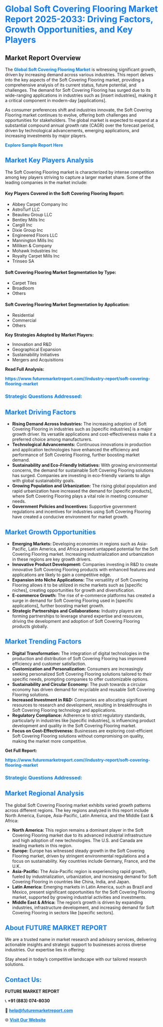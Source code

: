 <h1 style="color: #007BFF;">Global Soft Covering Flooring Market Report 2025-2033: Driving Factors, Growth Opportunities, and Key Players</h1>

<section id="overview">
<h2>Market Report Overview</h2>
<p>The <a href="https://www.futuremarketreport.com//industry-report/soft-covering-flooring-market" style="color: #007BFF; text-decoration: none;"><strong>Global Soft Covering Flooring Market</strong></a> is witnessing significant growth, driven by increasing demand across various industries. This report delves into the key aspects of the Soft Covering Flooring market, providing a comprehensive analysis of its current status, future potential, and challenges. The demand for Soft Covering Flooring has surged due to its wide-ranging applications in industries such as [insert industries], making it a critical component in modern-day [applications].</p>
<p>As consumer preferences shift and industries innovate, the Soft Covering Flooring market continues to evolve, offering both challenges and opportunities for stakeholders. The global market is expected to expand at a substantial compound annual growth rate (CAGR) over the forecast period, driven by technological advancements, emerging applications, and increasing investments by major players.</p>
</section>

<section id="overview">
<p><a href="https://www.futuremarketreport.com//request-sample/reportId=55584" style="color: #007BFF; text-decoration: none;"><strong>Explore Sample Report Here</strong></a></p>
</section>

<section id="key-players">
<h2 style="color: #007BFF;">Market Key Players Analysis</h2>
<p>The Soft Covering Flooring market is characterized by intense competition among key players striving to capture a larger market share. Some of the leading companies in the market include:</p>
<h4>Key Players Covered in the Soft Covering Flooring Report:</h4>
<ul><li>Abbey Carpet Company Inc</li><li>AstroTurf LLC</li><li>Beaulieu Group LLC</li><li>Bentley Mills Inc</li><li>Cargill Inc</li><li>Dixie Group Inc</li><li>Engineered Floors LLC</li><li>Mannington Mills Inc</li><li>Milliken &amp; Company</li><li>Mohawk Industries Inc</li><li>Royalty Carpet Mills Inc</li><li>Trinseo SA</li></ul>
<h4>Soft Covering Flooring Market Segmentation by Type:</h4>
<ul><li>Carpet Tiles</li><li>Broadloom</li><li>Others</li></ul>

<h4>Soft Covering Flooring Market Segmentation by Application:</h4>
<ul><li>Residential</li><li>Commercial</li><li>Others</li></ul>
<p><strong>Key Strategies Adopted by Market Players:</strong></p>
<ul>
<li>Innovation and R&D</li>
<li>Geographical Expansion</li>
<li>Sustainability Initiatives</li>
<li>Mergers and Acquisitions</li>
</ul>
</section>

<section>
<p><strong>Read Full Analysis: </strong></p><a href="https://www.futuremarketreport.com//industry-report/soft-covering-flooring-market" style="color: #007BFF; text-decoration: none;"><strong>https://www.futuremarketreport.com//industry-report/soft-covering-flooring-market</strong></a>
<h3 style="color: #007BFF;">Strategic Questions Addressed:</h3>
</section>

<section id="driving-factors">
<h2 style="color: #007BFF;">Market Driving Factors</h2>
<ul>
<li><strong>Rising Demand Across Industries:</strong> The increasing adoption of Soft Covering Flooring in industries such as [specific industries] is a major growth driver. Its versatile applications and cost-effectiveness make it a preferred choice among manufacturers.</li>
<li><strong>Technological Advancements:</strong> Continuous innovations in production and application technologies have enhanced the efficiency and performance of Soft Covering Flooring, further boosting market demand.</li>
<li><strong>Sustainability and Eco-Friendly Initiatives:</strong> With growing environmental concerns, the demand for sustainable Soft Covering Flooring solutions has surged. Companies are investing in eco-friendly variants to align with global sustainability goals.</li>
<li><strong>Growing Population and Urbanization:</strong> The rising global population and rapid urbanization have increased the demand for [specific products], where Soft Covering Flooring plays a vital role in meeting consumer needs.</li>
<li><strong>Government Policies and Incentives:</strong> Supportive government regulations and incentives for industries using Soft Covering Flooring have created a conducive environment for market growth.</li>
</ul>
</section>

<section id="growth-opportunities">
<h2 style="color: #007BFF;">Market Growth Opportunities</h2>
<ul>
<li><strong>Emerging Markets:</strong> Developing economies in regions such as Asia-Pacific, Latin America, and Africa present untapped potential for the Soft Covering Flooring market. Increasing industrialization and urbanization in these regions are key growth drivers.</li>
<li><strong>Innovative Product Development:</strong> Companies investing in R&D to create innovative Soft Covering Flooring products with enhanced features and applications are likely to gain a competitive edge.</li>
<li><strong>Expansion into Niche Applications:</strong> The versatility of Soft Covering Flooring allows it to be utilized in niche markets such as [specific niches], creating opportunities for growth and diversification.</li>
<li><strong>E-commerce Growth:</strong> The rise of e-commerce platforms has created a surge in demand for Soft Covering Flooring used in [specific applications], further boosting market growth.</li>
<li><strong>Strategic Partnerships and Collaborations:</strong> Industry players are forming partnerships to leverage shared expertise and resources, driving the development and adoption of Soft Covering Flooring products globally.</li>
</ul>
</section>

<section id="trending-factors">
<h2 style="color: #007BFF;">Market Trending Factors</h2>
<ul>
<li><strong>Digital Transformation:</strong> The integration of digital technologies in the production and distribution of Soft Covering Flooring has improved efficiency and customer satisfaction.</li>
<li><strong>Customization and Personalization:</strong> Consumers are increasingly seeking personalized Soft Covering Flooring solutions tailored to their specific needs, prompting companies to offer customizable options.</li>
<li><strong>Sustainability and Circular Economy:</strong> The push towards a circular economy has driven demand for recyclable and reusable Soft Covering Flooring solutions.</li>
<li><strong>Increased Investment in R&D:</strong> Companies are allocating significant resources to research and development, resulting in breakthroughs in Soft Covering Flooring technology and applications.</li>
<li><strong>Regulatory Compliance:</strong> Adherence to strict regulatory standards, particularly in industries like [specific industries], is influencing product development and quality in the Soft Covering Flooring market.</li>
<li><strong>Focus on Cost-Effectiveness:</strong> Businesses are exploring cost-efficient Soft Covering Flooring solutions without compromising on quality, making the market more competitive.</li>
</ul>
</section>

<section>
<p><strong>Get Full Report: </strong></p><a href="https://www.futuremarketreport.com//industry-report/soft-covering-flooring-market" style="color: #007BFF; text-decoration: none;"><strong>https://www.futuremarketreport.com//industry-report/soft-covering-flooring-market</strong></a>
<h3 style="color: #007BFF;">Strategic Questions Addressed:</h3>
</section>


<section id="regional-analysis">
<h2 style="color: #007BFF;">Market Regional Analysis</h2>
<p>The global Soft Covering Flooring market exhibits varied growth patterns across different regions. The key regions analyzed in this report include North America, Europe, Asia-Pacific, Latin America, and the Middle East & Africa:</p>
<ul>
<li><strong>North America:</strong> This region remains a dominant player in the Soft Covering Flooring market due to its advanced industrial infrastructure and high adoption of new technologies. The U.S. and Canada are leading markets in this region.</li>
<li><strong>Europe:</strong> Europe has witnessed steady growth in the Soft Covering Flooring market, driven by stringent environmental regulations and a focus on sustainability. Key countries include Germany, France, and the U.K.</li>
<li><strong>Asia-Pacific:</strong> The Asia-Pacific region is experiencing rapid growth, fueled by industrialization, urbanization, and increasing demand for Soft Covering Flooring in countries like China, India, and Japan.</li>
<li><strong>Latin America:</strong> Emerging markets in Latin America, such as Brazil and Mexico, present significant opportunities for the Soft Covering Flooring market, supported by growing industrial activities and investments.</li>
<li><strong>Middle East & Africa:</strong> The region’s growth is driven by expanding industries, infrastructure development, and increasing demand for Soft Covering Flooring in sectors like [specific sectors].</li>
</ul>
</section>

<footer>
<h2 style="color: #007BFF;">About FUTURE MARKET REPORT</h2>
<p>We are a trusted name in market research and advisory services, delivering actionable insights and strategic support to businesses across diverse industries. Our expertise lies in offering:</p>

<p>Stay ahead in today’s competitive landscape with our tailored research solutions.</p>

<h2 style="color: #007BFF;">Contact Us:</h2>
<p><strong>FUTURE MARKET REPORT</strong></p>
<p>📞 <strong>+91 (883) 074-8030</strong></p>
<p>📧 <strong><a href="mailto:help@futuremarketreport.com" style="color: #007BFF;">help@futuremarketreport.com</a></strong></p>
<p>🌐 <strong><a href="https://www.futuremarketreport.com/" style="color: #007BFF;">Visit Our Website</a></strong></p>
</footer>